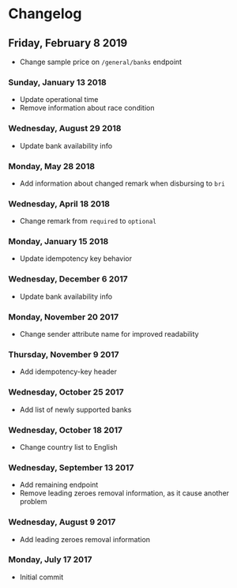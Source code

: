 # Changelog

## Friday, February 8 2019
* Change sample price on `/general/banks` endpoint

### Sunday, January 13 2018
* Update operational time
* Remove information about race condition

### Wednesday, August 29 2018

* Update bank availability info

### Monday, May 28 2018

* Add information about changed remark when disbursing to `bri`

### Wednesday, April 18 2018

* Change remark from `required` to `optional`

### Monday, January 15 2018

* Update idempotency key behavior

### Wednesday, December 6 2017

* Update bank availability info

### Monday, November 20 2017

* Change sender attribute name for improved readability

### Thursday, November 9 2017

* Add idempotency-key header

### Wednesday, October 25 2017

* Add list of newly supported banks

### Wednesday, October 18 2017

* Change country list to English

### Wednesday, September 13 2017

* Add remaining endpoint
* Remove leading zeroes removal information, as it cause another problem

### Wednesday, August 9 2017

* Add leading zeroes removal information

### Monday, July 17 2017

* Initial commit